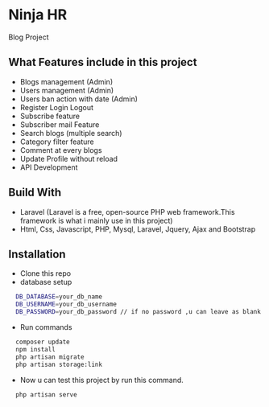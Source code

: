 

# Ninja HR

Blog Project

## What Features include in this project

- Blogs management (Admin)
- Users management  (Admin)
- Users ban action with date  (Admin)
- Register Login Logout
- Subscribe feature
- Subscriber mail Feature
- Search blogs (multiple search)
- Category filter feature
- Comment at every blogs
- Update Profile without reload
- API Development

## Build With
- Laravel (Laravel is a free, open-source PHP web framework.This framework is what i mainly use in this project)
- Html, Css, Javascript, PHP, Mysql, Laravel, Jquery, Ajax and  Bootstrap


## Installation

 - Clone this repo 
 - database setup

```bash
  DB_DATABASE=your_db_name
  DB_USERNAME=your_db_username
  DB_PASSWORD=your_db_password // if no password ,u can leave as blank
```

 - Run commands
  
```bash
  composer update
  npm install
  php artisan migrate 
  php artisan storage:link
```
- Now u can test this project by run this command.

  
```bash
  php artisan serve
```

